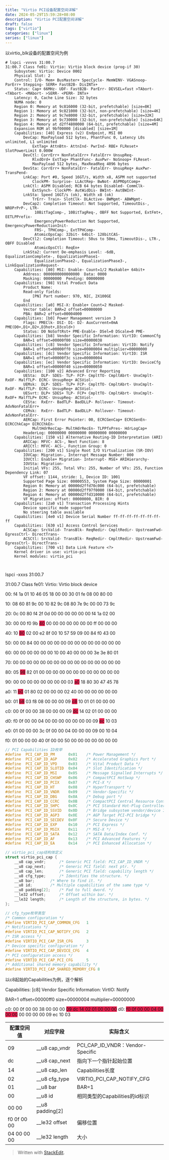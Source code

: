 ```yaml
---
title: "Virtio PCI设备配置空间详解"
date: 2024-05-29T15:59:28+08:00
description: "Virtio PCI配置空间详解"
draft: false
tags: ["virtio"]
categories: ["linux"]
series: ["linux"]
---
```


以virtio_blk设备的配置空间为例

```shell
# lspci -vvvvs 31:00.7
31:00.7 Class fe01: Virtio: Virtio block device (prog-if 30)
	Subsystem: Virtio: Device 0002
	Physical Slot: 2
	Control: I/O- Mem+ BusMaster+ SpecCycle- MemWINV- VGASnoop- ParErr+ Stepping- SERR+ FastB2B- DisINTx+
	Status: Cap+ 66MHz- UDF- FastB2B- ParErr- DEVSEL=fast >TAbort- <TAbort- <MAbort- >SERR- <PERR- INTx+
	Latency: 0, Cache Line Size: 32 bytes
	NUMA node: 0
	Region 0: Memory at 9c816000 (32-bit, prefetchable) [size=8K]
	Region 1: Memory at 9c821000 (32-bit, non-prefetchable) [size=4K]
	Region 2: Memory at 9c7e8000 (32-bit, prefetchable) [size=32K]
	Region 3: Memory at 9c730000 (32-bit, non-prefetchable) [size=64K]
	Region 4: Memory at d2ff4800000 (64-bit, prefetchable) [size=4M]
	Expansion ROM at 9bf00000 [disabled] [size=1M]
	Capabilities: [40] Express (v2) Endpoint, MSI 00
		DevCap:	MaxPayload 512 bytes, PhantFunc 0, Latency L0s unlimited, L1 unlimited
			ExtTag+ AttnBtn- AttnInd- PwrInd- RBE+ FLReset+ SlotPowerLimit 0.000W
		DevCtl:	CorrErr+ NonFatalErr+ FatalErr+ UnsupReq-
			RlxdOrd+ ExtTag+ PhantFunc- AuxPwr- NoSnoop+ FLReset-
			MaxPayload 512 bytes, MaxReadReq 4096 bytes
		DevSta:	CorrErr+ NonFatalErr- FatalErr- UnsupReq+ AuxPwr- TransPend-
		LnkCap:	Port #0, Speed 16GT/s, Width x8, ASPM not supported
			ClockPM- Surprise- LLActRep- BwNot- ASPMOptComp+
		LnkCtl:	ASPM Disabled; RCB 64 bytes Disabled- CommClk-
			ExtSynch- ClockPM- AutWidDis- BWInt- AutBWInt-
		LnkSta:	Speed 16GT/s (ok), Width x8 (ok)
			TrErr- Train- SlotClk- DLActive- BWMgmt- ABWMgmt-
		DevCap2: Completion Timeout: Not Supported, TimeoutDis-, NROPrPrP-, LTR-
			 10BitTagComp-, 10BitTagReq-, OBFF Not Supported, ExtFmt+, EETLPPrefix-
			 EmergencyPowerReduction Not Supported, EmergencyPowerReductionInit-
			 FRS-, TPHComp-, ExtTPHComp-
			 AtomicOpsCap: 32bit- 64bit- 128bitCAS-
		DevCtl2: Completion Timeout: 50us to 50ms, TimeoutDis-, LTR-, OBFF Disabled
			 AtomicOpsCtl: ReqEn+
		LnkSta2: Current De-emphasis Level: -6dB, EqualizationComplete-, EqualizationPhase1-
			 EqualizationPhase2-, EqualizationPhase3-, LinkEqualizationRequest-
	Capabilities: [80] MSI: Enable- Count=1/2 Maskable+ 64bit+
		Address: 0000000000000000  Data: 0000
		Masking: 00000000  Pending: 00000000
	Capabilities: [98] Vital Product Data
		Product Name:  
		Read-only fields:
			[PN] Part number: 970, NIC, 2X100GE
		End
	Capabilities: [a0] MSI-X: Enable+ Count=2 Masked-
		Vector table: BAR=2 offset=00000000
		PBA: BAR=2 offset=00004000
	Capabilities: [b0] Power Management version 3
		Flags: PMEClk- DSI- D1- D2- AuxCurrent=0mA PME(D0+,D1+,D2+,D3hot+,D3cold+)
		Status: D0 NoSoftRst+ PME-Enable- DSel=0 DScale=0 PME-
	Capabilities: [b8] Vendor Specific Information: VirtIO: CommonCfg
		BAR=1 offset=00000f00 size=00000038
	Capabilities: [c8] Vendor Specific Information: VirtIO: Notify
		BAR=1 offset=00000ff0 size=00000004 multiplier=00000000
	Capabilities: [dc] Vendor Specific Information: VirtIO: ISR
		BAR=1 offset=00000f3c size=00000004
	Capabilities: [ec] Vendor Specific Information: VirtIO: DeviceCfg
		BAR=1 offset=00000f40 size=00000050
	Capabilities: [100 v2] Advanced Error Reporting
		UESta:	DLP- SDES- TLP- FCP- CmpltTO- CmpltAbrt- UnxCmplt- RxOF- MalfTLP- ECRC- UnsupReq+ ACSViol-
		UEMsk:	DLP- SDES- TLP+ FCP- CmpltTO- CmpltAbrt- UnxCmplt- RxOF- MalfTLP- ECRC- UnsupReq+ ACSViol-
		UESvrt:	DLP+ SDES+ TLP- FCP+ CmpltTO- CmpltAbrt- UnxCmplt- RxOF+ MalfTLP+ ECRC- UnsupReq- ACSViol-
		CESta:	RxErr- BadTLP- BadDLLP- Rollover- Timeout- AdvNonFatalErr+
		CEMsk:	RxErr- BadTLP- BadDLLP- Rollover- Timeout- AdvNonFatalErr-
		AERCap:	First Error Pointer: 00, ECRCGenCap+ ECRCGenEn- ECRCChkCap+ ECRCChkEn-
			MultHdrRecCap- MultHdrRecEn- TLPPfxPres- HdrLogCap+
		HeaderLog: 00000000 00000000 00000000 00000000
	Capabilities: [150 v1] Alternative Routing-ID Interpretation (ARI)
		ARICap:	MFVC- ACS-, Next Function: 8
		ARICtl:	MFVC- ACS-, Function Group: 0
	Capabilities: [200 v1] Single Root I/O Virtualization (SR-IOV)
		IOVCap:	Migration-, Interrupt Message Number: 000
		IOVCtl:	Enable+ Migration- Interrupt- MSE+ ARIHierarchy-
		IOVSta:	Migration-
		Initial VFs: 255, Total VFs: 255, Number of VFs: 255, Function Dependency Link: 07
		VF offset: 1144, stride: 1, Device ID: 1001
		Supported Page Size: 00000553, System Page Size: 00000001
		Region 0: Memory at 00000d2ffd70c000 (64-bit, prefetchable)
		Region 2: Memory at 00000d2ff97f0000 (64-bit, prefetchable)
		Region 4: Memory at 00000d2ffd310000 (64-bit, prefetchable)
		VF Migration: offset: 00000000, BIR: 0
	Capabilities: [2a0 v1] Transaction Processing Hints
		Device specific mode supported
		No steering table available
	Capabilities: [4e0 v1] Device Serial Number ff-ff-ff-ff-ff-ff-ff-ff
	Capabilities: [630 v1] Access Control Services
		ACSCap:	SrcValid- TransBlk- ReqRedir- CmpltRedir- UpstreamFwd- EgressCtrl- DirectTrans-
		ACSCtl:	SrcValid- TransBlk- ReqRedir- CmpltRedir- UpstreamFwd- EgressCtrl- DirectTrans-
	Capabilities: [700 v1] Data Link Feature <?>
	Kernel driver in use: virtio-pci
	Kernel modules: virtio_pci



```

lspci -xxxs 31:00.7

31:00.7 Class fe01: Virtio: Virtio block device

00: f4 1a 01 10 46 05 18 00 00 30 01 fe 08 00 80 00

10: 08 60 81 9c 00 10 82 9c 08 80 7e 9c 00 00 73 9c

20: 0c 00 80 f4 2f 0d 00 00 00 00 00 00 f4 1a 02 00

30: 00 00 f0 9b <span style="background-color:rgb(233,30,77)">40</span> 00 00 00 00 00 00 00 ff 00 00 00

40: 10 <span style="background-color:rgb(233,30,77)">80</span> 02 00 e2 8f 00 10 57 59 09 00 84 f0 43 00

50: 00 00 84 00 00 00 00 00 00 00 00 00 00 00 00 00

60: 00 00 00 00 00 00 10 00 40 00 00 00 3e 3e 80 01

70: 00 00 00 00 00 00 00 00 00 00 00 00 00 00 00 00

80: 05 <span style="background-color:rgb(233,30,77)">98</span> 82 01 00 00 00 00 00 00 00 00 00 00 00 00

90: 00 00 00 00 00 00 00 00 03 <span style="background-color:rgb(233,30,77)">a0</span> 18 80 30 47 45 78

a0: 11 <span style="background-color:rgb(233,30,77)">b0</span> 01 80 02 00 00 00 02 40 00 00 00 00 00 00

b0: 01 <span style="background-color:rgb(233,30,77)">b8</span> 03 f8 08 00 00 00 09 <span style="background-color:rgb(233,30,77)">c8</span> 10 01 01 00 00 00

c0: 00 0f 00 00 38 00 00 00 09 <span style="background-color:rgb(233,30,77)">dc</span> 14 02 01 00 00 00

d0: f0 0f 00 00 04 00 00 00 00 00 00 00 09 <span style="background-color:rgb(233,30,77)">ec</span> 10 03

e0: 01 00 00 00 3c 0f 00 00 04 00 00 00 09 00 10 04

f0: 01 00 00 00 40 0f 00 00 50 00 00 00 00 00 00 00

```c
// PCI Capabilities ID枚举
#define  PCI_CAP_ID_PM		0x01	/* Power Management */
#define  PCI_CAP_ID_AGP		0x02	/* Accelerated Graphics Port */
#define  PCI_CAP_ID_VPD		0x03	/* Vital Product Data */
#define  PCI_CAP_ID_SLOTID	0x04	/* Slot Identification */
#define  PCI_CAP_ID_MSI		0x05	/* Message Signalled Interrupts */
#define  PCI_CAP_ID_CHSWP	0x06	/* CompactPCI HotSwap */
#define  PCI_CAP_ID_PCIX	0x07	/* PCI-X */
#define  PCI_CAP_ID_HT		0x08	/* HyperTransport */
#define  PCI_CAP_ID_VNDR	0x09	/* Vendor-Specific */
#define  PCI_CAP_ID_DBG		0x0A	/* Debug port */
#define  PCI_CAP_ID_CCRC	0x0B	/* CompactPCI Central Resource Control */
#define  PCI_CAP_ID_SHPC	0x0C	/* PCI Standard Hot-Plug Controller */
#define  PCI_CAP_ID_SSVID	0x0D	/* Bridge subsystem vendor/device ID */
#define  PCI_CAP_ID_AGP3	0x0E	/* AGP Target PCI-PCI bridge */
#define  PCI_CAP_ID_SECDEV	0x0F	/* Secure Device */
#define  PCI_CAP_ID_EXP		0x10	/* PCI Express */
#define  PCI_CAP_ID_MSIX	0x11	/* MSI-X */
#define  PCI_CAP_ID_SATA	0x12	/* SATA Data/Index Conf. */
#define  PCI_CAP_ID_AF		0x13	/* PCI Advanced Features */
#define  PCI_CAP_ID_EA		0x14	/* PCI Enhanced Allocation */

// virtio_pci_cap结构体定义
struct virtio_pci_cap {
	__u8 cap_vndr;		/* Generic PCI field: PCI_CAP_ID_VNDR */
	__u8 cap_next;		/* Generic PCI field: next ptr. */
	__u8 cap_len;		/* Generic PCI field: capability length */
	__u8 cfg_type;		/* Identifies the structure. */
	__u8 bar;		/* Where to find it. */
	__u8 id;		/* Multiple capabilities of the same type */
	__u8 padding[2];	/* Pad to full dword. */
	__le32 offset;		/* Offset within bar. */
	__le32 length;		/* Length of the structure, in bytes. */
};

// cfg_type枚举类型
/* Common configuration */
#define VIRTIO_PCI_CAP_COMMON_CFG	1
/* Notifications */
#define VIRTIO_PCI_CAP_NOTIFY_CFG	2
/* ISR access */
#define VIRTIO_PCI_CAP_ISR_CFG		3
/* Device specific configuration */
#define VIRTIO_PCI_CAP_DEVICE_CFG	4
/* PCI configuration access */
#define VIRTIO_PCI_CAP_PCI_CFG		5
/* Additional shared memory capability */
#define VIRTIO_PCI_CAP_SHARED_MEMORY_CFG 8
```

以c8起始的Capabilities为例，逐个解析

Capabilities: [c8] Vendor Specific Information: VirtIO: Notify

BAR=1 offset=00000ff0 size=00000004 multiplier=00000000

c0: 00 0f 00 00 38 00 00 00 <span style="background-color:rgb(233,30,77)">09 dc 14 02 01 00 00 00</span>
d0: <span style="background-color:rgb(233,30,77)">f0 0f 00 00 04 00 00 00</span> 00 00 00 00 09 ec 10 03

| 配置空间值  | 对应字段        | 实际含义                         |
|-------------|-----------------|----------------------------------|
| 09          | __u8 cap_vndr   | PCI_CAP_ID_VNDR：Vendor-Specific |
| dc          | __u8 cap_next   | 指向下一个指针起始位置           |
| 14          | __u8 cap_len    | Capabilities长度                 |
| 02          | __u8 cfg_type   | VIRTIO_PCI_CAP_NOTIFY_CFG        |
| 01          | __u8 bar        | BAR=1                            |
| 00          | __u8 id         | 相同类型的Capabilities的id标识   |
| 00 00       | __u8 padding[2] |                                  |
| f0 0f 00 00 | __le32 offset   | 偏移位置                         |
| 04 00 00 00 | __le32 length   | 大小                             |

> Written with [StackEdit](https://stackedit.io/).
<!--stackedit_data:
eyJoaXN0b3J5IjpbLTUwMzc5MzY1LC0xNTc3NzcwMzcxXX0=
-->